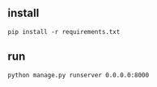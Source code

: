 ## install
````shell
pip install -r requirements.txt
````

## run
```shell
python manage.py runserver 0.0.0.0:8000 
```